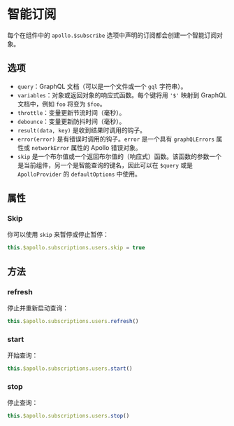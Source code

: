 # 智能订阅

每个在组件中的 `apollo.$subscribe` 选项中声明的订阅都会创建一个智能订阅对象。

## 选项

- `query`：GraphQL 文档（可以是一个文件或一个 `gql` 字符串）。
- `variables`：对象或返回对象的响应式函数。每个键将用 `'$'` 映射到 GraphQL 文档中，例如 `foo` 将变为 `$foo`。
- `throttle`：变量更新节流时间（毫秒）。
- `debounce`：变量更新防抖时间（毫秒）。
- `result(data, key)` 是收到结果时调用的钩子。
- `error(error)` 是有错误时调用的钩子。`error` 是一个具有 `graphQLErrors` 属性或 `networkError` 属性的 Apollo 错误对象。
- `skip` 是一个布尔值或一个返回布尔值的（响应式）函数。该函数的参数一个是当前组件，另一个是智能查询的键名，因此可以在 `$query` 或是 `ApolloProvider` 的 `defaultOptions` 中使用。

## 属性

### Skip

你可以使用 `skip` 来暂停或停止暂停：

```js
this.$apollo.subscriptions.users.skip = true
```

## 方法

### refresh

停止并重新启动查询：

```js
this.$apollo.subscriptions.users.refresh()
```

### start

开始查询：

```js
this.$apollo.subscriptions.users.start()
```

### stop

停止查询：

```js
this.$apollo.subscriptions.users.stop()
```
